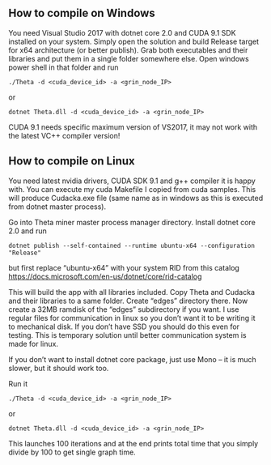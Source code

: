 ## How to compile on Windows
You need Visual Studio 2017 with dotnet core 2.0 and CUDA 9.1 SDK installed on your system. Simply open the solution and build Release target for x64 architecture (or better publish). Grab both executables and their libraries and put them in a single folder somewhere else. Open windows power shell in that folder and run

    ./Theta -d <cuda_device_id> -a <grin_node_IP>
or

    dotnet Theta.dll -d <cuda_device_id> -a <grin_node_IP>

CUDA 9.1 needs specific maximum version of VS2017, it may not work with the latest VC++ compiler version!

## How to compile on Linux
You need latest nvidia drivers, CUDA SDK 9.1 and g++ compiler it is happy with. You can execute my cuda Makefile I copied from cuda samples. This will produce Cudacka.exe file (same name as in windows as this is executed from dotnet master process).

Go into Theta miner master process manager directory. Install dotnet core 2.0 and run

    dotnet publish --self-contained --runtime ubuntu-x64 --configuration "Release"
    
but first replace “ubuntu-x64” with your system RID from this catalog https://docs.microsoft.com/en-us/dotnet/core/rid-catalog

This will build the app with all libraries included. Copy Theta and Cudacka and their libraries to a same folder. Create “edges” directory there.
Now create a 32MB ramdisk of the “edges” subdirectory if you want. I use regular files for communication in linux so you don’t want it to be writing it to mechanical disk. If you don’t have SSD you should do this even for testing. This is temporary solution until better communication system is made for linux.

If you don’t want to install dotnet core package, just use Mono – it is much slower, but it should work too.

Run it

    ./Theta -d <cuda_device_id> -a <grin_node_IP>
or

    dotnet Theta.dll -d <cuda_device_id> -a <grin_node_IP>
    
This launches 100 iterations and at the end prints total time that you simply divide by 100 to get single graph time.
